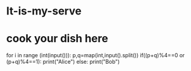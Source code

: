 # It-is-my-serve
# cook your dish here
for i in range (int(input())):
    p,q=map(int,input().split())
    if((p+q)%4==0 or (p+q)%4==1):
        print("Alice")
    else:
        print("Bob")
